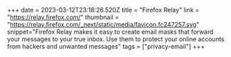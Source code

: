 +++
date = 2023-03-12T23:18:26.520Z
title = "Firefox Relay"
link = "https://relay.firefox.com/"
thumbnail = "https://relay.firefox.com/_next/static/media/favicon.fc247257.svg"
snippet="⁨Firefox Relay⁩ makes it easy to create email masks that forward your messages to your true inbox. Use them to protect your online accounts from hackers and unwanted messages"
tags = ["privacy-email"]
+++
